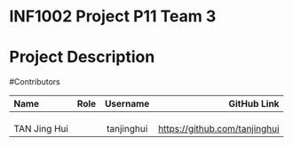 # INF1002 Project P11 Team 3
# Project Description

<!---[insert project description here]-->

#Contributors

| Name | Role | Username | GitHub Link| 
| :--- | :------: |  :------: | ----: |
|      |          |           |       |
|      |          |           |       |
|      |          |           |       |
| TAN Jing Hui |         |     tanjinghui      |   https://github.com/tanjinghui    |
